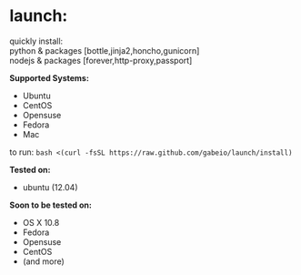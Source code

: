 # launch:

quickly install:  
python & packages [bottle,jinja2,honcho,gunicorn]  
nodejs & packages [forever,http-proxy,passport]  

**Supported Systems:**
- Ubuntu
- CentOS
- Opensuse
- Fedora
- Mac

to run:
`bash <(curl -fsSL https://raw.github.com/gabeio/launch/install)`

**Tested on:**
- ubuntu (12.04)

**Soon to be tested on:**
- OS X 10.8
- Fedora
- Opensuse
- CentOS
- (and more)
